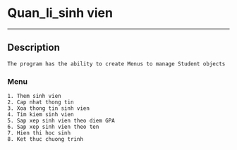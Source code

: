 # Quan_li_sinh vien
--------------------------------------------------------------------------------------
## Description
    The program has the ability to create Menus to manage Student objects
### Menu
    1. Them sinh vien
    2. Cap nhat thong tin
    3. Xoa thong tin sinh vien
    4. Tim kiem sinh vien
    5. Sap xep sinh vien theo diem GPA
    6. Sap xep sinh vien theo ten
    7. Hien thi hoc sinh
    8. Ket thuc chuong trinh
